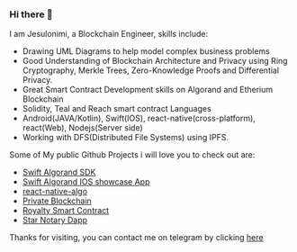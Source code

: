 ### Hi there 👋
I am Jesulonimi, a Blockchain Engineer, skills include:
- Drawing UML Diagrams to help model complex business problems
- Good Understanding of Blockchain Architecture and Privacy using Ring Cryptography, Merkle Trees, Zero-Knowledge Proofs  and Differential Privacy.
- Great Smart Contract Development skills on Algorand and Etherium Blockchain
- Solidity, Teal and Reach smart contract Languages
- Android(JAVA/Kotlin), Swift(IOS), react-native(cross-platform), react(Web), Nodejs(Server side)
- Working with DFS(Distributed File Systems) using IPFS.

Some of My public Github Projects i will love you to check out are:
- [Swift Algorand SDK](https://github.com/Jesulonimi21/Swift-Algorand-Sdk)
- [Swift Algorand IOS showcase App](https://github.com/Jesulonimi21/swift-algorand-sdk-ios-showcase)
- [react-native-algo](https://github.com/Jesulonimi21/react-native-algo)
- [Private Blockchain](https://github.com/Jesulonimi21/PrivateBlockchain)
- [Royalty Smart Contract](https://github.com/uncopied/smart_contract)
- [Star Notary Dapp](https://github.com/Jesulonimi21/StarNotaryDApp)

Thanks for visiting, you can contact me on telegram by clicking [here](https://t.me/jesulonimi)
<!--
**Jesulonimi21/jesulonimi21** is a ✨ _special_ ✨ repository because its `README.md` (this file) appears on your GitHub profile.

Here are some ideas to get you started:

- 🔭 I’m currently working on ...
- 🌱 I’m currently learning ...
- 👯 I’m looking to collaborate on ...
- 🤔 I’m looking for help with ...
- 💬 Ask me about ...
- 📫 How to reach me: ...
- 😄 Pronouns: ...
- ⚡ Fun fact: ...
-->
